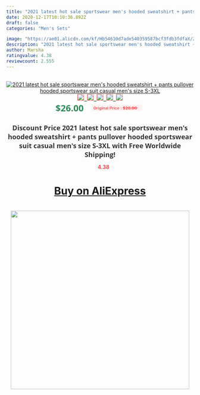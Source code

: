 ```yaml
---
title: "2021 latest hot sale sportswear men's hooded sweatshirt + pants pullover hooded sportswear suit casual men's size S-3XL"
date: 2020-12-17T10:10:36.892Z
draft: false
categories: "Men's Sets"

image: "https://ae01.alicdn.com/kf/Hb54610d7ade540359587bcf3fdb3fdfaX/2021-latest-hot-sale-sportswear-men-s-hooded-sweatshirt-pants-pullover-hooded-sportswear-suit-casual-men.jpg"
description: "2021 latest hot sale sportswear men's hooded sweatshirt + pants pullover hooded sportswear suit casual men's size S-3XL"
author: Marsha
ratingvalue: 4.38
reviewcount: 2.555
---
```

<br>
<div style="text-align: center;">
<a href="https://s.click.aliexpress.com/e/_A6APy1" target="_blank" rel="nofollow noopener noreferrer"><img alt="2021 latest hot sale sportswear men's hooded sweatshirt + pants pullover hooded sportswear suit casual men's size S-3XL" class="magnifier-image" src="https://ae01.alicdn.com/kf/Hb54610d7ade540359587bcf3fdb3fdfaX/2021-latest-hot-sale-sportswear-men-s-hooded-sweatshirt-pants-pullover-hooded-sportswear-suit-casual-men.jpg_640x640.jpg">
<br>
<img style="border:1px solid salmon" src="https://ae01.alicdn.com/kf/Hb54610d7ade540359587bcf3fdb3fdfaX/2021-latest-hot-sale-sportswear-men-s-hooded-sweatshirt-pants-pullover-hooded-sportswear-suit-casual-men.jpg_120x120.jpg">&nbsp;&nbsp;<img style="border:1px solid salmon" src="https://ae01.alicdn.com/kf/H90050e275d2e4206ac93c4e71ed20e95A/2021-latest-hot-sale-sportswear-men-s-hooded-sweatshirt-pants-pullover-hooded-sportswear-suit-casual-men.jpg_120x120.jpg">&nbsp;&nbsp;<img style="border:1px solid salmon" src="https://ae01.alicdn.com/kf/Hca272b5f512b4f42a229d6bc1edbd714v/2021-latest-hot-sale-sportswear-men-s-hooded-sweatshirt-pants-pullover-hooded-sportswear-suit-casual-men.jpg_120x120.jpg">&nbsp;&nbsp;<img style="border:1px solid salmon" src="https://ae01.alicdn.com/kf/H17b50822ce194a36b260a80b8d2a9aae1/2021-latest-hot-sale-sportswear-men-s-hooded-sweatshirt-pants-pullover-hooded-sportswear-suit-casual-men.jpg_120x120.jpg">&nbsp;&nbsp;<img style="border:1px solid salmon" src="https://ae01.alicdn.com/kf/H65e55eacf48948ac8a90ff4123e583e2w/2021-latest-hot-sale-sportswear-men-s-hooded-sweatshirt-pants-pullover-hooded-sportswear-suit-casual-men.jpg_120x120.jpg"></a></div><br0>
<div style="text-align: center;"><span style="background-color: white; border: 0px; box-sizing: border-box; color: seagreen; display: inline-block; font-family: &quot;open sans&quot; , &quot;arial&quot; , &quot;helvetica&quot; , sans-serif , &quot;heiti&quot;; font-size: 24px; font-stretch: inherit; font-weight: 700; line-height: inherit; margin: 0px 10px 0px 0px; padding: 0px; vertical-align: middle;">$26.00 </span>
<span style="background: rgb(255 , 241 , 241); border-radius: 3px; border: 0px; box-sizing: border-box; color: #ff4747; display: inline-block; font-family: inherit; font-size: 12px; font-stretch: inherit; font-style: inherit; font-variant: inherit; font-weight: 600; line-height: inherit; margin: 0px; padding: 2px 5px; transform: scale(0.9); vertical-align: middle;">Original Price : <b style="text-decoration: line-through;">$26.00 </b> &nbsp;&nbsp;</span></div>
<h1 style="color: #333333; display: inline-block; font-family: &quot;open sans&quot; , &quot;arial&quot; , &quot;helvetica&quot; , sans-serif , &quot;heiti&quot;; font-size: 18px; font-stretch: inherit; font-weight: 700; text-align: center;">Discount Price 2021 latest hot sale sportswear men's hooded sweatshirt + pants pullover hooded sportswear suit casual men's size S-3XL with Free Worldwide Shipping!</h1>
<div style="color: #ff4747; text-align: center;">
<img src="https://4.bp.blogspot.com/-M0ZcTcb-5uY/XleCXlxnR4I/AAAAAAAAAEc/OrjgMkXV1oMQFaCRZj5HQwOCBcu3w1FegCPcBGAYYCw/s1600/star.png" style="height: 15px;">&nbsp;<b>4.38</b></div>
<div class="button_cont" align="center"><a class="buynow_a" href="https://s.click.aliexpress.com/e/_A6APy1" target="_blank" rel="nofollow noopener noreferrer"><H1>Buy on AliExpress</H1></a></div><br>
<div class="separator" style="clear: both; text-align: center;">
<img src="https://lh3.googleusercontent.com/-pTy5HemUv9M/XlePHvY0dAI/AAAAAAAAAE4/0nX5iRUoIWY8eMW9Dpxeirr157OZliDIgCLcBGAsYHQ/s1600/badge.gif" width="480">
</div>
